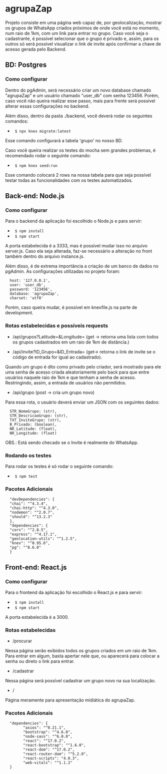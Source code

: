 # agrupaZap

Projeto consiste em uma página web capaz de, por geolocalização, mostrar os grupos de WhatsApp criados próximos de onde você está no momento, num raio de 1km, com um link para entrar no grupo. Caso você seja o cadastrante, é possível selecionar que o grupo é privado e, assim, para os outros só será possível visualizar o link de invite após confirmar a chave de acesso gerada pelo Backend.


## BD: Postgres

### Como configurar
Dentro do pgAdmin, será necessário criar um novo database chamado "agrupaZap" e um usuário chamado "user_db" com senha 123456. Porém, caso você não queira realizar esse passo, mais para frente será possível alterar essas configurações no backend.

Além disso, dentro da pasta ./backend, você deverá rodar os seguintes comandos:
* ` $ npx knex migrate:latest`

Esse comando configurará a tabela 'grupo' no nosso BD.

Caso você queira realizar os testes do mocha sem grandes problemas, é recomendado rodar o seguinte comando:
* ` $ npm knex seed:run`

Esse comando colocará 2 rows na nossa tabela para que seja possível testar todas as funcionalidades com os testes automatizados.

## Back-end: Node.js

### Como configurar
Para o backend da aplicação foi escolhido o Node.js e para servir:
* ` $ npm install`
* ` $ npm start`

A porta estabelecida é a 3333, mas é possível mudar isso no arquivo server.js. Caso ela seja alterada, faz-se necessário a alteração no front também dentro do arquivo instance.js.

Além disso, é de extrema importância a criação de um banco de dados no pgAdmin. As configurações utilizadas no projeto foram:
      
      host: '127.0.0.1',
      user: 'user_db',
      password: '123456',
      database: 'agrupaZap',
      charset: 'utf8'

Porém, caso queira mudar, é possível em knexfile.js na parte de development.
### Rotas estabelecidas e possíveis requests

* /api/grupos?Latitude=&Longitude= (get -> retorna uma lista com todos os grupos cadastrados em um raio de 1km de distância.)


* /api/invite?ID_Grupo=&ID_Entrada= (get-> retorna o link de invite se o código de entrada for igual ao cadastrado).

Quando um grupo é dito como privado pelo criador, será mostrado para ele uma senha de acesso criada aleatoriamente pelo back para que entre usuários naquele raio de 1km e que tenham a senha de acesso. Restringindo, assim, a entrada de usuários não permitidos.

* /api/grupo (post -> cria um grupo novo)

Para essa rota, o usuário deverá enviar um JSON com os seguintes dados:

      STR_NomeGrupo: (str),
      STR_DescricaoGrupo: (str),
      TXT_InviteGrupo: (str),
      B_Privado: (boolean),
      NR_Latitude: (float),
      NR_Longitude: (float)

OBS.: Está sendo checado se o Invite é realmente do WhatsApp. 

### Rodando os testes

Para rodar os testes é só rodar o seguinte comando:
* ` $ npm test`


### Pacotes Adicionais

      "devDependencies": {
      "chai": "^4.3.4",
      "chai-http": "^4.3.0",
      "nodemon": "^2.0.7",
      "should": "^13.2.3"
      },
      "dependencies": {
      "cors": "^2.8.5",
      "express": "^4.17.1",
      "geolocation-utils": "^1.2.5",
      "knex": "^0.95.6",
      "pg": "^8.6.0"
      }

## Front-end: React.js

### Como configurar
Para o frontend da aplicação foi escolhido o React.js e para servir:
* ` $ npm install`
* ` $ npm start`

A porta estabelecida é a 3000.


### Rotas estabelecidas

* /procurar 

Nessa página serão exibidos todos os grupos criados em um raio de 1km. Para entrar em algum, basta apertar nele que, ou aparecerá para colocar a senha ou direto o link para entrar.


* /cadastrar

Nessa página será possível cadastrar um grupo novo na sua localização.

* /

Página meramente para apresentação midiática do agrupaZap.


### Pacotes Adicionais
      "dependencies": {
            "axios": "^0.21.1",
            "bootstrap": "^4.6.0",
            "node-sass": "^6.0.0",
            "react": "^17.0.2",
            "react-bootstrap": "^1.6.0",
            "react-dom": "^17.0.2",
            "react-router-dom": "^5.2.0",
            "react-scripts": "4.0.3",
            "web-vitals": "^1.1.2"
      }

